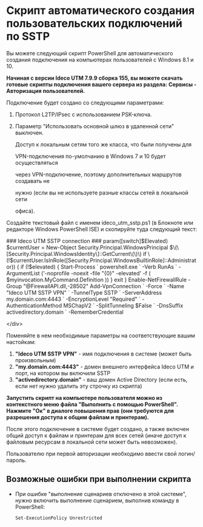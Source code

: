 # Скрипт автоматического создания пользовательских подключений по SSTP

Вы можете следующий скрипт PowerShell для автоматического создания подключения на компьютерах пользователей с Windows 8.1 и 10.

**Начиная с версии Ideco UTM 7.9.9 сборка 155, вы можете скачать готовые скрипты подключения вашего сервера из раздела: Сервисы - Авторизация пользователей.**

Подключение будет создано со следующими параметрами:

1. Протокол L2TP/IPsec с использованием PSK-ключа.
2. Параметр "Использовать основной шлюз в удаленной сети" выключен.  

   Доступ к локальным сетям того же класса, что были получены для

   VPN-подключения по-умолчанию в Windows 7 и 10 будет осуществляться

   через VPN-подключение, поэтому дополнительных маршрутов создавать не

   нужно \(если вы не используете разные классы сетей в локальной сети

   офиса\).

Создайте текстовый файл с именем ideco\_utm\_sstp.ps1 \(в Блокноте или редакторе Windows PowerShell ISE\) и скопируйте туда следующий текст:

 \#\#\# Ideco UTM SSTP connection \#\#\# param\(\[switch\]$Elevated\) $currentUser = New-Object Security.Principal.WindowsPrincipal $\(\[Security.Principal.WindowsIdentity\]::GetCurrent\(\)\) if \(!$currentUser.IsInRole\(\[Security.Principal.WindowsBuiltinRole\]::Administrator\)\) { if \(!$elevated\) { Start-Process \` powershell.exe \` -Verb RunAs \` -ArgumentList \('-noprofile -noexit -file "{0}" -elevated' -f \( $myinvocation.MyCommand.Definition \)\) } exit } Enable-NetFirewallRule -Group "@FirewallAPI.dll,-28502" Add-VpnConnection \` -Force \` -Name "Ideco UTM SSTP VPN" \` -TunnelType SSTP \` -ServerAddress my.domain.com:4443 \` -EncryptionLevel "Required" \` -AuthenticationMethod MSChapV2 \` -SplitTunneling $False \` -DnsSuffix activedirectory.domain \` -RememberCredential

&lt;/div&gt;

Поменяйте в нем необходимые параметры на соответствующие вашим настойкам:

1. **"Ideco UTM SSTP VPN"** - имя подключения в системе \(может быть произвольным\)
2. **"my.domain.com:4443"** - домен внешнего интерфейса Ideco UTM и порт, на котором вы включили SSTP
3. **"activedirectory.domain"** - ваш домен Active Directory \(если есть, если нет нужно удалить эту строчку из скрипта\)

**Запустить скрипт на компьютере пользователя можно из контекстного меню файла "Выполнить с помощью PowerShell". Нажмите "Ок" в диалоге повышения прав \(они требуются для разрешения доступа к общим файлам и принтерам\).**    


После этого подключение в системе будет создано, а также включен общий доступ к файлам и принтерам для всех сетей \(иначе доступ к файловым ресурсам в локальной сети может быть невозможен\).

Пользователю при первой авторизации необходимо ввести свой логин/пароль.

## Возможные ошибки при выполнении скрипта

* При ошибке "выполнение сценариев отключено в этой системе", нужно включить выполнение сценарием, выполнив команду в PowerShell:

  ```text
  Set-ExecutionPolicy Unrestricted
  ```

